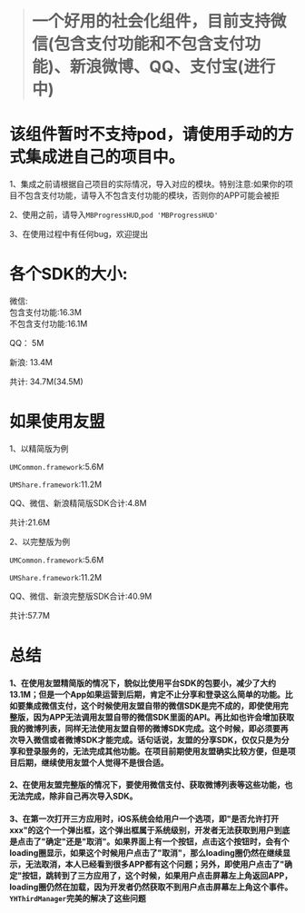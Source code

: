 > # 一个好用的社会化组件，目前支持微信(包含支付功能和不包含支付功能)、新浪微博、QQ、支付宝(进行中)


# 该组件暂时不支持pod，请使用手动的方式集成进自己的项目中。

1、集成之前请根据自己项目的实际情况，导入对应的模块。特别注意:如果你的项目不包含支付功能，请导入不包含支付功能的模块，否则你的APP可能会被拒

2、使用之前，请导入`MBProgressHUD`,`pod 'MBProgressHUD'`

3、在使用过程中有任何bug，欢迎提出


# 各个SDK的大小:
微信:    
包含支付功能:16.3M      
不包含支付功能:16.1M

QQ：     5M

新浪:    13.4M

共计:    34.7M(34.5M)

# 如果使用友盟
1、以精简版为例

`UMCommon.framework`:5.6M

`UMShare.framework`:11.2M

QQ、微信、新浪精简版SDK合计:4.8M

共计:21.6M

2、以完整版为例

`UMCommon.framework`:5.6M

`UMShare.framework`:11.2M

QQ、微信、新浪完整版SDK合计:40.9M

共计:57.7M

# 总结
#### 1、在使用友盟精简版的情况下，貌似比使用平台SDK的包要小，减少了大约13.1M；但是一个App如果运营到后期，肯定不止分享和登录这么简单的功能。比如要集成微信支付，这个时候使用友盟自带的微信SDK是完不成的，即使使用完整版，因为APP无法调用友盟自带的微信SDK里面的API。再比如也许会增加获取我的微博列表，同样无法使用友盟自带的微博SDK完成。这个时候，即必须要再次导入微信或者微博SDK才能完成。话句话说，友盟的分享SDK，仅仅只是为分享和登录服务的，无法完成其他功能。在项目前期使用友盟确实比较方便，但是项目后期，继续使用友盟个人觉得不是很合适。
#### 2、在使用友盟完整版的情况下，要使用微信支付、获取微博列表等这些功能，也无法完成，除非自己再次导入SDK。
#### 3、在第一次打开三方应用时，iOS系统会给用户一个选项，即"是否允许打开xxx"的这个一个弹出框，这个弹出框属于系统级别，开发者无法获取到用户到底是点击了"确定"还是"取消"。如果界面上有一个按钮，点击这个按钮时，会有个loading圈显示，如果这个时候用户点击了"取消"，那么loading圈仍然在继续显示，无法取消，本人已经看到很多APP都有这个问题；另外，即使用户点击了"确定"按钮，跳转到了三方应用了，这个时候，如果用户点击屏幕左上角返回APP，loading圈仍然在加载，因为开发者仍然获取不到用户点击屏幕左上角这个事件。`YHThirdManager`完美的解决了这些问题









